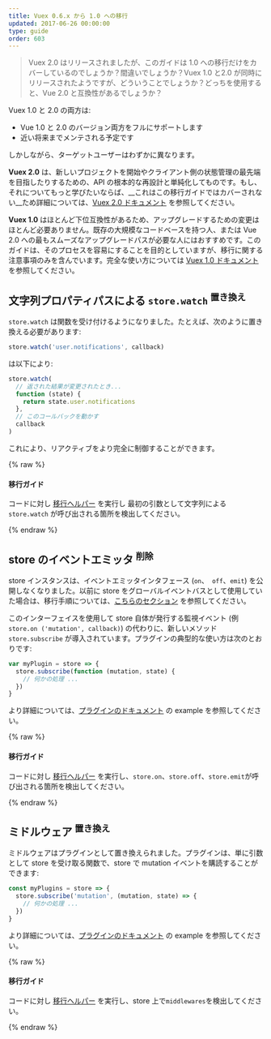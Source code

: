 ```yaml
---
title: Vuex 0.6.x から 1.0 への移行
updated: 2017-06-26 00:00:00
type: guide
order: 603
---
```


> Vuex 2.0 はリリースされましたが、このガイドは 1.0 への移行だけをカバーしているのでしょうか？間違いでしょうか？Vuex 1.0 と2.0 が同時にリリースされたようですが、どういうことでしょうか？どっちを使用すると、Vue 2.0 と互換性があるでしょうか？

Vuex 1.0 と 2.0 の両方は:

- Vue 1.0 と 2.0 のバージョン両方をフルにサポートします
- 近い将来までメンテされる予定です

しかしながら、ターゲットユーザーはわずかに異なります。

__Vuex 2.0__ は、新しいプロジェクトを開始やクライアント側の状態管理の最先端を目指したりするための、API の根本的な再設計と単純化してものです。もし、それについてもっと学びたいならば、__これはこの移行ガイドではカバーされない__ため詳細については、[Vuex 2.0 ドキュメント](https://vuex.vuejs.org/en/index.html) を参照してください。

__Vuex 1.0__ はほとんど下位互換性があるため、アップグレードするための変更はほとんど必要ありません。既存の大規模なコードベースを持つ人、または Vue 2.0 への最もスムーズなアップグレードパスが必要な人にはおすすめです。このガイドは、そのプロセスを容易にすることを目的としていますが、移行に関する注意事項のみを含んでいます。完全な使い方については [Vuex 1.0 ドキュメント](https://github.com/vuejs/vuex/tree/1.0/docs/ja) を参照してください。

## 文字列プロパティパスによる `store.watch` <sup>置き換え</sup>

`store.watch` は関数を受け付けるようになりました。たとえば、次のように置き換える必要があります:

``` js
store.watch('user.notifications', callback)
```

は以下により:

``` js
store.watch(
  // 返された結果が変更されたとき...
  function (state) {
    return state.user.notifications
  },
  // このコールバックを動かす
  callback
)
```

これにより、リアクティブをより完全に制御することができます。

{% raw %}
<div class="upgrade-path">
  <h4>移行ガイド</h4>
  <p>コードに対し <a href="https://github.com/vuejs/vue-migration-helper">移行ヘルパー</a> を実行し 最初の引数として文字列による <code>store.watch</code> が呼び出される箇所を検出してください。</p>
</div>
{% endraw %}

## store のイベントエミッタ <sup>削除</sup>

store インスタンスは、イベントエミッタインタフェース (`on`、` off`、`emit`) を公開しなくなりました。以前に store をグローバルイベントバスとして使用していた場合は、移行手順については、[こちらのセクション](migration.html#dispatch-および-broadcast-置き換え) を参照してください。

このインターフェイスを使用して store 自体が発行する監視イベント (例 `store.on ('mutation', callback)`) の代わりに、新しいメソッド `store.subscribe` が導入されています。プラグインの典型的な使い方は次のとおりです:

``` js
var myPlugin = store => {
  store.subscribe(function (mutation, state) {
    // 何かの処理 ...
  })
}

```

より詳細については、[プラグインのドキュメント](https://github.com/vuejs/vuex/blob/1.0/docs/ja/plugins.md) の example を参照してください。

{% raw %}
<div class="upgrade-path">
  <h4>移行ガイド</h4>
  <p>コードに対し <a href="https://github.com/vuejs/vue-migration-helper">移行ヘルパー</a> を実行し、<code>store.on</code>、<code>store.off</code>、<code>store.emit</code>が呼び出される箇所を検出してください。</p>
</div>
{% endraw %}

## ミドルウェア <sup>置き換え</sup>

ミドルウェアはプラグインとして置き換えられました。プラグインは、単に引数として store を受け取る関数で、store で mutation イベントを購読することができます:

``` js
const myPlugins = store => {
  store.subscribe('mutation', (mutation, state) => {
    // 何かの処理 ...
  })
}
```

より詳細については、[プラグインのドキュメント](https://github.com/vuejs/vuex/blob/1.0/docs/ja/plugins.md) の example を参照してください。

{% raw %}
<div class="upgrade-path">
  <h4>移行ガイド</h4>
  <p>コードに対し <a href="https://github.com/vuejs/vue-migration-helper">移行ヘルパー</a> を実行し、store 上で<code>middlewares</code>を検出してください。</p>
</div>
{% endraw %}
